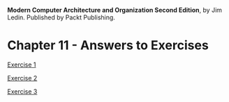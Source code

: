 __Modern Computer Architecture and Organization Second Edition__, by Jim Ledin. Published by Packt Publishing.
# Chapter 11 - Answers to Exercises

[Exercise 1](Ex__1_hello_riscv.md)

[Exercise 2](Ex__2_riscv_assembly.md)

[Exercise 3](Ex__3_riscv_expr.md)
